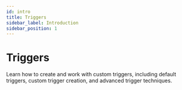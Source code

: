 ```yaml
---
id: intro
title: Triggers
sidebar_label: Introduction
sidebar_position: 1
---
```


# Triggers

Learn how to create and work with custom triggers, including default triggers, custom trigger creation, and advanced trigger techniques.